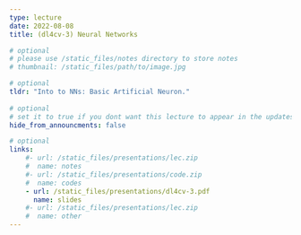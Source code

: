 ```yaml
---
type: lecture
date: 2022-08-08
title: (dl4cv-3) Neural Networks

# optional
# please use /static_files/notes directory to store notes
# thumbnail: /static_files/path/to/image.jpg

# optional
tldr: "Into to NNs: Basic Artificial Neuron."
  
# optional
# set it to true if you dont want this lecture to appear in the updates section
hide_from_announcments: false

# optional
links: 
    #- url: /static_files/presentations/lec.zip
    #  name: notes
    #- url: /static_files/presentations/code.zip
    #  name: codes
    - url: /static_files/presentations/dl4cv-3.pdf
      name: slides
    #- url: /static_files/presentations/lec.zip
    #  name: other
---
```

